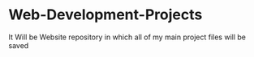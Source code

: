 # Web-Development-Projects
It Will be Website repository in which all of my main project files will be saved

